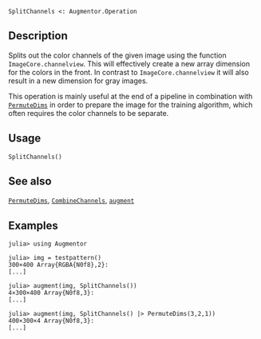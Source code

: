 ```
SplitChannels <: Augmentor.Operation
```

## Description

Splits out the color channels of the given image using the function `ImageCore.channelview`. This will effectively create a new array dimension for the colors in the front. In contrast to `ImageCore.channelview` it will also result in a new dimension for gray images.

This operation is mainly useful at the end of a pipeline in combination with [`PermuteDims`](@ref) in order to prepare the image for the training algorithm, which often requires the color channels to be separate.

## Usage

```
SplitChannels()
```

## See also

[`PermuteDims`](@ref), [`CombineChannels`](@ref), [`augment`](@ref)

## Examples

```julia-repl
julia> using Augmentor

julia> img = testpattern()
300×400 Array{RGBA{N0f8},2}:
[...]

julia> augment(img, SplitChannels())
4×300×400 Array{N0f8,3}:
[...]

julia> augment(img, SplitChannels() |> PermuteDims(3,2,1))
400×300×4 Array{N0f8,3}:
[...]
```

